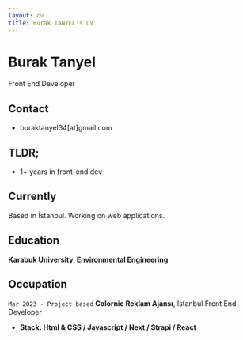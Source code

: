 ```yaml
---
layout: cv
title: Burak TANYEL's CV
---
```

# Burak Tanyel
Front End Developer

## Contact

- buraktanyel34[at]gmail.com


## TLDR;

- 1+ years in front-end dev


## Currently

Based in İstanbul. Working on web applications.




## Education


__Karabuk University, Environmental  Engineering__


## Occupation

`Mar 2023 - Project based`
__Colornic Reklam Ajansı__, Istanbul
Front End Developer

- __Stack:  Html & CSS / Javascript / Next / Strapi / React__


